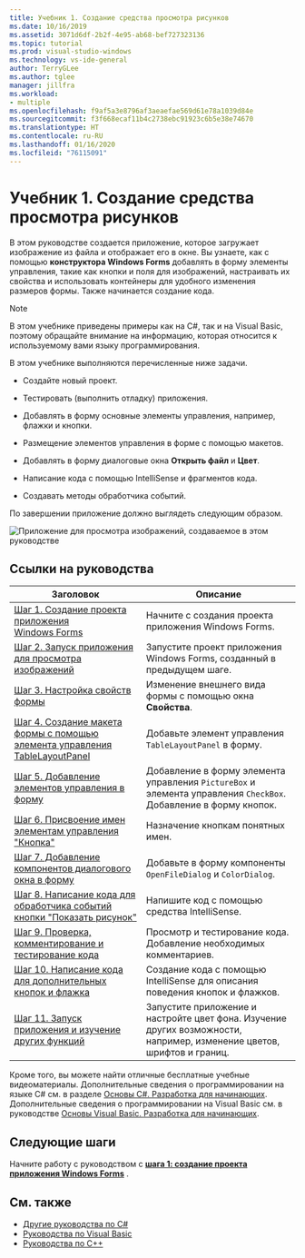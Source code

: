 ```yaml
---
title: Учебник 1. Создание средства просмотра рисунков
ms.date: 10/16/2019
ms.assetid: 3071d6df-2b2f-4e95-ab68-bef727323136
ms.topic: tutorial
ms.prod: visual-studio-windows
ms.technology: vs-ide-general
author: TerryGLee
ms.author: tglee
manager: jillfra
ms.workload:
- multiple
ms.openlocfilehash: f9af5a3e8796af3aeaefae569d61e78a1039d84e
ms.sourcegitcommit: f3f668ecaf11b4c2738ebc91923c6b5e38e74670
ms.translationtype: HT
ms.contentlocale: ru-RU
ms.lasthandoff: 01/16/2020
ms.locfileid: "76115091"
---
```

# <a name="tutorial-1-create-a-picture-viewer"></a>Учебник 1. Создание средства просмотра рисунков

В этом руководстве создается приложение, которое загружает изображение из файла и отображает его в окне. Вы узнаете, как с помощью **конструктора Windows Forms** добавлять в форму элементы управления, такие как кнопки и поля для изображений, настраивать их свойства и использовать контейнеры для удобного изменения размеров формы. Также начинается создание кода.

> [!NOTE]
> В этом учебнике приведены примеры как на C#, так и на Visual Basic, поэтому обращайте внимание на информацию, которая относится к используемому вами языку программирования.

В этом учебнике выполняются перечисленные ниже задачи.

* Создайте новый проект.

* Тестировать (выполнить отладку) приложения.

* Добавлять в форму основные элементы управления, например, флажки и кнопки.

* Размещение элементов управления в форме с помощью макетов.

* Добавлять в форму диалоговые окна **Открыть файл** и **Цвет**.

* Написание кода с помощью IntelliSense и фрагментов кода.

* Создавать методы обработчика событий.

По завершении приложение должно выглядеть следующим образом.

![Приложение для просмотра изображений, создаваемое в этом руководстве](../ide/media/express_pictureviewerdone.png)

## <a name="tutorial-links"></a>Ссылки на руководства

|Заголовок|Описание|
|-----------|-----------------|
|[Шаг 1. Создание проекта приложения Windows Forms](../ide/step-1-create-a-windows-forms-application-project.md)|Начните с создания проекта приложения Windows Forms.|
|[Шаг 2. Запуск приложения для просмотра изображений](../ide/step-2-run-your-program.md)|Запустите проект приложения Windows Forms, созданный в предыдущем шаге.|
|[Шаг 3. Настройка свойств формы](../ide/step-3-set-your-form-properties.md)|Изменение внешнего вида формы с помощью окна **Свойства**.|
|[Шаг 4. Создание макета формы с помощью элемента управления TableLayoutPanel](../ide/step-4-lay-out-your-form-with-a-tablelayoutpanel-control.md)|Добавьте элемент управления `TableLayoutPanel` в форму.|
|[Шаг 5. Добавление элементов управления в форму](../ide/step-5-add-controls-to-your-form.md)|Добавление в форму элемента управления `PictureBox` и элемента управления `CheckBox`. Добавление в форму кнопок.|
|[Шаг 6. Присвоение имен элементам управления "Кнопка"](../ide/step-6-name-your-button-controls.md)|Назначение кнопкам понятных имен.|
|[Шаг 7. Добавление компонентов диалогового окна в форму](../ide/step-7-add-dialog-components-to-your-form.md)|Добавьте в форму компоненты `OpenFileDialog` и `ColorDialog`.|
|[Шаг 8. Написание кода для обработчика событий кнопки "Показать рисунок"](../ide/step-8-write-code-for-the-show-a-picture-button-event-handler.md)|Напишите код с помощью средства IntelliSense.|
|[Шаг 9. Проверка, комментирование и тестирование кода](../ide/step-9-review-comment-and-test-your-code.md)|Просмотр и тестирование кода. Добавление необходимых комментариев.|
|[Шаг 10. Написание кода для дополнительных кнопок и флажка](../ide/step-10-write-code-for-additional-buttons-and-a-check-box.md)|Создание кода с помощью IntelliSense для описания поведения кнопок и флажков.|
|[Шаг 11. Запуск приложения и изучение других функций](../ide/step-11-run-your-program-and-try-other-features.md)|Запустите приложение и настройте цвет фона. Изучение других возможности, например, изменение цветов, шрифтов и границ.|

Кроме того, вы можете найти отличные бесплатные учебные видеоматериалы. Дополнительные сведения о программировании на языке C# см. в разделе [Основы C#. Разработка для начинающих](https://channel9.msdn.com/Series/C-Sharp-Fundamentals-Development-for-Absolute-Beginners). Дополнительные сведения о программировании на Visual Basic см. в руководстве [Основы Visual Basic. Разработка для начинающих](https://channel9.msdn.com/Series/Visual-Basic-Development-for-Absolute-Beginners).

## <a name="next-steps"></a>Следующие шаги

Начните работу с руководством с **[шага 1: создание проекта приложения Windows Forms](../ide/step-1-create-a-windows-forms-application-project.md)** .

## <a name="see-also"></a>См. также

* [Другие руководства по C#](/visualstudio/get-started/csharp/)
* [Руководства по Visual Basic](/visualstudio/get-started/visual-basic/)
* [Руководства по C++](/cpp/get-started/tutorial-console-cpp)
